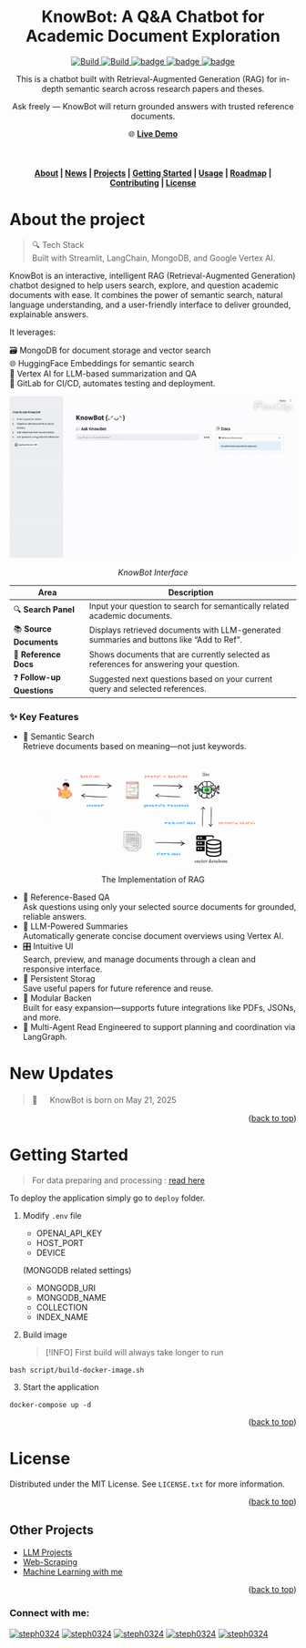 <a name="readme-top"></a>

<h1 align="center"> KnowBot: A Q&A Chatbot for Academic Document Exploration </h1>

<p align="center">
    <a href="https://github.com/FlagOpen/FlagEmbedding">
            <img alt="Build" src="https://img.shields.io/badge/Contribution-Welcome-lightblue">
    </a>
    <a href="https://github.com/stephanie0324/KnowBot/stargazers">
        <img alt="Build" src="https://img.shields.io/github/stars/stephanie0324/KnowBot.svg?color=yellow&style=flat&label=Stars&logoColor=white">
    </a>
    <a href="https://github.com/stephanie0324/KnowBot/forks">
        <img alt="badge" src="https://img.shields.io/github/forks/stephanie0324/KnowBot.svg?style=flat&label=Forks">
    </a>
    <a href="https://github.com/stephanie0324/KnowBot/issues">
        <img alt="badge" src="https://img.shields.io/github/issues/stephanie0324/KnowBot.svg?style=flat&label=Issues&color=lightpink">
    </a>
    <a href="https://github.com/stephanie0324/KnowBot/tree/main?tab=readme-ov-file#MIT-1-ov-file">
        <img alt="badge" src="https://img.shields.io/badge/Licence-MIT-lightgreen">
    </a>
</p>
<div align="center">

  <p>This is a chatbot built with Retrieval-Augmented Generation (RAG) for in-depth semantic search across research papers and theses.</p>

  <p>Ask freely — KnowBot will return grounded answers with trusted reference documents.</p>

  <p>
    🌐 <a href="https://607d-123-192-82-141.ngrok-free.app" target="_blank"><strong>Live Demo</strong></a>
  </p>

  <br>

  <h4>
    <a href="#about-the-project">About</a> |
    <a href="#new-updates">News</a> |
    <a href="#project-lists">Projects</a> |
    <a href="#getting-started">Getting Started</a> |
    <a href="#usage">Usage</a> |
    <a href="#roadmap">Roadmap</a> |
    <a href="#contributing">Contributing</a> |
    <a href="#license">License</a>
  </h4>

</div>

# About the project

> 🔍 Tech Stack  
>  Built with Streamlit, LangChain, MongoDB, and Google Vertex AI.

KnowBot is an interactive, intelligent RAG (Retrieval-Augmented Generation) chatbot designed to help users search, explore, and question academic documents with ease. It combines the power of semantic search, natural language understanding, and a user-friendly interface to deliver grounded, explainable answers.

It leverages:

🗃️ MongoDB for document storage and vector search  
🌐 HuggingFace Embeddings for semantic search  
🤖 Vertex AI for LLM-based summarization and QA  
🚀 GitLab for CI/CD, automates testing and deployment.

<div align="center">
  <p class="image-cropper">
    <img src="knowbot.gif" alt="KnowBot Interface" width="600"/>
  </p>
  <em>KnowBot Interface</em>
</div>

| Area                       | Description                                                                              |
| -------------------------- | ---------------------------------------------------------------------------------------- |
| 🔍 **Search Panel**        | Input your question to search for semantically related academic documents.               |
| 📚 **Source Documents**    | Displays retrieved documents with LLM-generated summaries and buttons like “Add to Ref”. |
| 📌 **Reference Docs**      | Shows documents that are currently selected as references for answering your question.   |
| ❓ **Follow-up Questions** | Suggested next questions based on your current query and selected references.            |

### ✨ Key Features

- 📄 Semantic Search  
 Retrieve documents based on meaning—not just keywords.
<p align="center">
<img src="./img/model_structure_explain.gif" alt="drawing" width="400" height="200"/>
<br> The Implementation of RAG </br>

- 🧠 Reference-Based QA  
   Ask questions using only your selected source documents for grounded, reliable answers.
- 🧾 LLM-Powered Summaries  
  Automatically generate concise document overviews using Vertex AI.
- 🎛️ Intuitive UI  
  Search, preview, and manage documents through a clean and responsive interface.
- 💾 Persistent Storag  
  Save useful papers for future reference and reuse.
- 🧩 Modular Backen  
  Built for easy expansion—supports future integrations like PDFs, JSONs, and more.
- 🤝 Multi-Agent Read
  Engineered to support planning and coordination via LangGraph.

# New Updates

> 🎉 　 KnowBot is born on May 21, 2025

<p align="right">(<a href="#readme-top">back to top</a>)</p>

# Getting Started

> For data preparing and processing : [read here](README_DataProcess.md)

To deploy the application simply go to `deploy` folder.

1. Modify `.env` file

   - OPENAI_API_KEY
   - HOST_PORT
   - DEVICE

   (MONGODB related settings)

   - MONGODB_URI
   - MONGODB_NAME
   - COLLECTION
   - INDEX_NAME

2. Build image
   > [!INFO]
   > First build will always take longer to run

```
bash script/build-docker-image.sh
```

3. Start the application

```
docker-compose up -d
```

<p align="right">(<a href="#readme-top">back to top</a>)</p>

<!-- LICENSE -->

# License

Distributed under the MIT License. See `LICENSE.txt` for more information.

<p align="right">(<a href="#readme-top">back to top</a>)</p>

## Other Projects

- [LLM Projects](https://github.com/stephanie0324/Finetune_LLM)
- [Web-Scraping](https://github.com/stephanie0324/Web-Scraping-)
- [Machine Learning with me](https://github.com/stephanie0324/ML_practrice)

<p align="right">(<a href="#readme-top">back to top</a>)</p>

<h3 align="left">Connect with me:</h3>
<p align="left">
<a href="https://github.com/stephanie0324/" target="blank"><img align='center' src= "https://img.shields.io/badge/GitHub-100000?style=for-the-badge&logo=github&logoColor=white" alt="steph0324"  /></a> <a href="https://www.facebook.com/profile.php?id=100005029028402&locale=zh_TW" target="blank"><img align="center" src="https://img.shields.io/badge/Facebook-1877F2?style=for-the-badge&logo=facebook&logoColor=white" alt="steph0324" /></a>
<a href="https://www.linkedin.com/in/stephanie-chiang-42100b165/" target="blank"><img align="center" src="https://img.shields.io/badge/LinkedIn-0077B5?style=for-the-badge&logo=linkedin&logoColor=white" alt="steph0324"/></a>
<a href="https://www.instagram.com/yrs_2499?igsh=MXJ5MHNpc2ZxNHh5NA%3D%3D&utm_source=qr" target="blank"><img align="center" src="https://img.shields.io/badge/Instagram-E4405F?style=for-the-badge&logo=instagram&logoColor=white" alt="steph0324" /></a>
<a href="https://www.youtube.com/channel/UCpIrOv7O2R7HfpCEMQEOOKQ" target="blank"><img align="center" src="https://img.shields.io/badge/YouTube-FF0000?style=for-the-badge&logo=youtube&logoColor=white" alt="steph0324" /></a>
</p>
